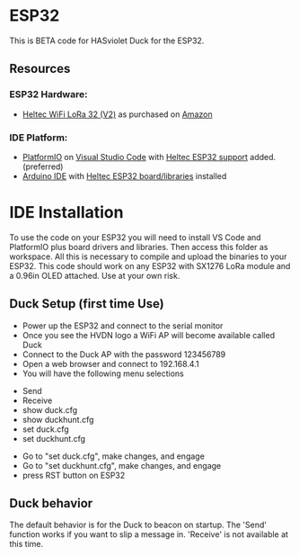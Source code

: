 # ESP32

This is BETA code for HASviolet Duck for the ESP32.

## Resources

### ESP32 Hardware:
* [Heltec WiFi LoRa 32 (V2)](https://heltec-automation-docs.readthedocs.io/en/latest/esp32/wifi_lora_32/hardware_update_log.html#v2)
as purchased on [Amazon](https://www.amazon.com/gp/product/B07WHRS2XG)


### IDE Platform:
* [PlatformIO](https://platformio.org/) on [Visual Studio Code](https://code.visualstudio.com/) with [Heltec ESP32 support](https://docs.platformio.org/en/latest/boards/espressif32/heltec_wifi_lora_32_V2.html) added. (preferred)
* [Arduino IDE](https://www.arduino.cc/en/Main/Software) with [Heltec ESP32 board/libraries](https://heltec.org/wifi_kit_install/) installed

# IDE Installation
To use the code on your ESP32 you will need to install VS Code and PlatformIO plus board drivers and libraries. Then
access this folder as workspace. All this is necessary to compile and upload the binaries to your ESP32. This code should
work on any ESP32 with SX1276 LoRa module and a 0.96in OLED attached. Use at your own risk.

## Duck Setup (first time Use)
* Power up the ESP32 and connect to the serial monitor
* Once you see the HVDN logo a WiFi AP will become available called Duck
* Connect to the Duck AP with the password 123456789
* Open a web browser and connect to 192.168.4.1
* You will have the following menu selections
+ Send
+ Receive
+ show duck.cfg
+ show duckhunt.cfg
+ set duck.cfg
+ set duckhunt.cfg
* Go to "set duck.cfg", make changes, and engage
* Go to "set duckhunt.cfg", make changes, and engage
* press RST button on ESP32

## Duck behavior
The default behavior is for the Duck to beacon on startup. The 'Send' function works if you want to 
slip a message in. 'Receive' is not available at this time.




